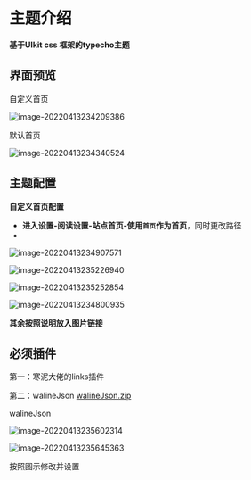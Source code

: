 # 主题介绍

**基于UIkit css 框架的typecho主题**

## 界面预览

自定义首页

![image-20220413234209386](https://gitee.com/zimoyi/mytypora/raw/master/img/image-20220413234209386.png)

默认首页

![image-20220413234340524](https://gitee.com/zimoyi/mytypora/raw/master/img/image-20220413234340524.png)

## 主题配置

**自定义首页配置**

+ **进入设置-阅读设置-站点首页-使用``首页``作为首页**，同时更改路径
+

![image-20220413234907571](https://gitee.com/zimoyi/mytypora/raw/master/img/image-20220413234907571.png)

![image-20220413235226940](https://gitee.com/zimoyi/mytypora/raw/master/img/image-20220413235226940.png)

![image-20220413235252854](https://gitee.com/zimoyi/mytypora/raw/master/img/image-20220413235252854.png)

![image-20220413234800935](https://gitee.com/zimoyi/mytypora/raw/master/img/image-20220413234800935.png)

**其余按照说明放入图片链接**

## 必须插件

第一：寒泥大佬的links插件

第二：walineJson [walineJson.zip](https://github.com/zmoyi/WalineJson/releases/download/v1.0.0/walineJson.zip)

walineJson

![image-20220413235602314](https://gitee.com/zimoyi/mytypora/raw/master/img/image-20220413235602314.png)

![image-20220413235645363](https://gitee.com/zimoyi/mytypora/raw/master/img/image-20220413235645363.png)

按照图示修改并设置